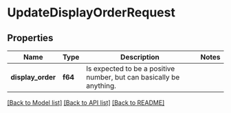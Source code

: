 # UpdateDisplayOrderRequest

## Properties

Name | Type | Description | Notes
------------ | ------------- | ------------- | -------------
**display_order** | **f64** | Is expected to be a positive number, but can basically be anything. | 

[[Back to Model list]](../README.md#documentation-for-models) [[Back to API list]](../README.md#documentation-for-api-endpoints) [[Back to README]](../README.md)


